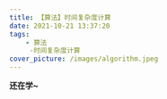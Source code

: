```yaml
---
title: 【算法】时间复杂度计算
date: 2021-10-21 13:37:20
tags:
    - 算法
     -时间复杂度计算
cover_picture: /images/algorithm.jpeg
---
```


**还在学~**
